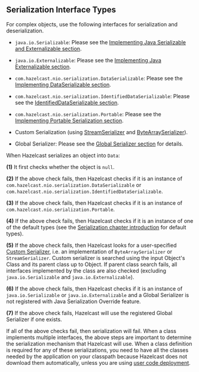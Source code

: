 



## Serialization Interface Types

For complex objects, use the following interfaces for serialization and deserialization.

- `java.io.Serializable`: Please see the [Implementing Java Serializable and Externalizable section](#implementing-java-serializable-and-externalizable).

- `java.io.Externalizable`: Please see the [Implementing Java Externalizable section](#implementing-java-externalizable).

- `com.hazelcast.nio.serialization.DataSerializable`: Please see the [Implementing DataSerializable section](#implementing-dataserializable).

- `com.hazelcast.nio.serialization.IdentifiedDataSerializable`: Please see the [IdentifiedDataSerializable section](#identifieddataserializable).

- `com.hazelcast.nio.serialization.Portable`: Please see the [Implementing Portable Serialization section](#implementing-portable-serialization).

- Custom Serialization (using [StreamSerializer](#implementing-streamserializer) and [ByteArraySerializer](#implementing-bytearrayserializer)).

- Global Serializer: Please see the [Global Serializer section](#global-serializer) for details.


When Hazelcast serializes an object into `Data`:

**(1)** It first checks whether the object is `null`.

**(2)** If the above check fails, then Hazelcast checks if it is an instance of `com.hazelcast.nio.serialization.DataSerializable` or `com.hazelcast.nio.serialization.IdentifiedDataSerializable`.

**(3)** If the above check fails, then Hazelcast checks if it is an instance of `com.hazelcast.nio.serialization.Portable`.

**(4)** If the above check fails, then Hazelcast checks if it is an instance of one of the default types (see the [Serialization chapter introduction](#serialization) for default types).

**(5)** If the above check fails, then Hazelcast looks for a user-specified [Custom Serializer](#custom-serialization), i.e. an implementation of `ByteArraySerializer` or `StreamSerializer`. Custom serializer is searched using the input Object's Class and its parent class up to Object. If parent class search fails, all interfaces implemented by the class are also checked (excluding `java.io.Serializable` and `java.io.Externalizable`). 

**(6)** If the above check fails, then Hazelcast checks if it is an instance of `java.io.Serializable` or `java.io.Externalizable` and a Global Serializer is not registered with Java Serialization Override feature.

**(7)** If the above check fails, Hazelcast will use the registered Global Serializer if one exists.

If all of the above checks fail, then serialization will fail. When a class implements multiple interfaces, the above steps are important to determine the serialization mechanism that Hazelcast will use. When a class definition is required for any of these serializations, you need to have all the classes needed by the application on your classpath because Hazelcast does not download them automatically, unless you are using [user code deployment](#member-user-code-deployment-beta).

